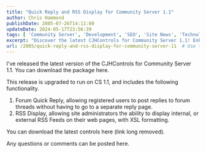 ```yaml
---
title: "Quick Reply and RSS Display for Community Server 1.1"
author: Chris Hammond
publishDate: 2005-07-26T14:11:00
updateDate: 2024-05-17T23:56:39
tags: [ 'Community Server', 'Development', 'SEO', 'Site News', 'Technology' ]
excerpt: "Discover the latest CJHControls for Community Server 1.1! Enhancements include Forum Quick Reply and RSS Display features. Download them now!"
url: /2005/quick-reply-and-rss-display-for-community-server-11  # Use the generated URL with year
---
```

<p>I&#39;ve released the latest version of the CJHControls for Community Server 1.1. You can download the package here.</p>  <p>This release is upgraded to run on CS 1.1, and includes the following functionality.</p>  <ol>  <li>Forum Quick Reply, allowing registered users to post replies to forum threads without having to go to a separate reply page.</li>  <li>RSS Display, allowing site administrators the ability to display internal, or external RSS Feeds on their web pages, with XSL formatting.</li> </ol>  <p>You can download the latest controls here (link long removed).</p>  <p>Any questions or comments can be posted here.</p>  <p>&nbsp;</p> 

